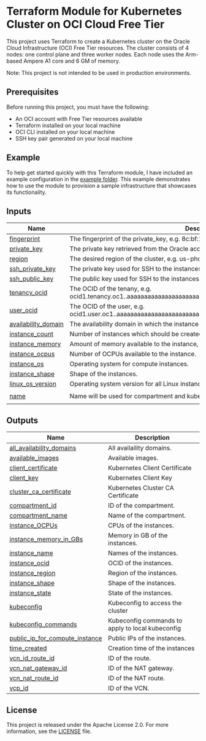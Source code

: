 # Terraform Module for Kubernetes Cluster on OCI Cloud Free Tier

This project uses Terraform to create a Kubernetes cluster on the Oracle Cloud Infrastructure (OCI) Free Tier resources. The cluster consists of 4 nodes: one control plane and three worker nodes. Each node uses the Arm-based Ampere A1 core and 6 GM of memory.

Note: This project is not intended to be used in production environments.

## Prerequisites

Before running this project, you must have the following:

- An OCI account with Free Tier resources available
- Terraform installed on your local machine
- OCI CLI installed on your local machine
- SSH key pair generated on your local machine

## Example

To help get started quickly with this Terraform module, I have included an example configuration in the [example folder](examples). This example demonstrates how to use the module to provision a sample infrastructure that showcases its functionality.

<!-- BEGIN_TF_DOCS -->
## Inputs

| Name | Description | Type | Default | Required |
|------|-------------|------|---------|:--------:|
| <a name="input_fingerprint"></a> [fingerprint](#input\_fingerprint) | The fingerprint of the private\_key, e.g. 8c:bf:17:7b:5f:e0:7d:13:75:11:d6:39:0d:e2:84:74. | `string` | n/a | yes |
| <a name="input_private_key"></a> [private\_key](#input\_private\_key) | The private key retrieved from the Oracle account. | `string` | n/a | yes |
| <a name="input_region"></a> [region](#input\_region) | The desired region of the cluster, e.g. us-phoenix-1. | `string` | n/a | yes |
| <a name="input_ssh_private_key"></a> [ssh\_private\_key](#input\_ssh\_private\_key) | The private key used for SSH to the instances. | `string` | n/a | yes |
| <a name="input_ssh_public_key"></a> [ssh\_public\_key](#input\_ssh\_public\_key) | The public key used for SSH to the instances. | `string` | n/a | yes |
| <a name="input_tenancy_ocid"></a> [tenancy\_ocid](#input\_tenancy\_ocid) | The OCID of the tenany, e.g. ocid1.tenancy.oc1..aaaaaaaaaaaaaaaaaaaaaaaaaaaaaaaaaaaaaaaaaaaaaaaaaaaaaaaaaaaa. | `string` | n/a | yes |
| <a name="input_user_ocid"></a> [user\_ocid](#input\_user\_ocid) | The OCID of the user, e.g. ocid1.user.oc1..aaaaaaaaaaaaaaaaaaaaaaaaaaaaaaaaaaaaaaaaaaaaaaaaaaaaaaaaaaaa. | `string` | n/a | yes |
| <a name="input_availability_domain"></a> [availability\_domain](#input\_availability\_domain) | The availability domain in which the instance should be created, e.g Uocm:PHX-AD-1. | `string` | `null` | no |
| <a name="input_instance_count"></a> [instance\_count](#input\_instance\_count) | Number of instances which should be created. | `number` | `4` | no |
| <a name="input_instance_memory"></a> [instance\_memory](#input\_instance\_memory) | Amount of memory available to the instance, in gigabytes. | `number` | `6` | no |
| <a name="input_instance_ocpus"></a> [instance\_ocpus](#input\_instance\_ocpus) | Number of OCPUs available to the instance. | `number` | `1` | no |
| <a name="input_instance_os"></a> [instance\_os](#input\_instance\_os) | Operating system for compute instances. | `string` | `"Canonical Ubuntu"` | no |
| <a name="input_instance_shape"></a> [instance\_shape](#input\_instance\_shape) | Shape of the instances. | `string` | `"VM.Standard.A1.Flex"` | no |
| <a name="input_linux_os_version"></a> [linux\_os\_version](#input\_linux\_os\_version) | Operating system version for all Linux instances. | `string` | `"22.04"` | no |
| <a name="input_name"></a> [name](#input\_name) | Name will be used for compartment and kubeconfig. | `string` | `"terraform-oci-free-tier-kubernetes"` | no |

## Outputs

| Name | Description |
|------|-------------|
| <a name="output_all_availability_domains"></a> [all\_availability\_domains](#output\_all\_availability\_domains) | All availaility domains. |
| <a name="output_available_images"></a> [available\_images](#output\_available\_images) | Available images. |
| <a name="output_client_certificate"></a> [client\_certificate](#output\_client\_certificate) | Kubernetes Client Certificate |
| <a name="output_client_key"></a> [client\_key](#output\_client\_key) | Kubernetes Client Key |
| <a name="output_cluster_ca_certificate"></a> [cluster\_ca\_certificate](#output\_cluster\_ca\_certificate) | Kubernetes Cluster CA Certificate |
| <a name="output_compartment_id"></a> [compartment\_id](#output\_compartment\_id) | ID of the compartment. |
| <a name="output_compartment_name"></a> [compartment\_name](#output\_compartment\_name) | Name of the compartment. |
| <a name="output_instance_OCPUs"></a> [instance\_OCPUs](#output\_instance\_OCPUs) | CPUs of the instances. |
| <a name="output_instance_memory_in_GBs"></a> [instance\_memory\_in\_GBs](#output\_instance\_memory\_in\_GBs) | Memory in GB of the instances. |
| <a name="output_instance_name"></a> [instance\_name](#output\_instance\_name) | Names of the instances. |
| <a name="output_instance_ocid"></a> [instance\_ocid](#output\_instance\_ocid) | OCID of the instances. |
| <a name="output_instance_region"></a> [instance\_region](#output\_instance\_region) | Region of the instances. |
| <a name="output_instance_shape"></a> [instance\_shape](#output\_instance\_shape) | Shape of the instances. |
| <a name="output_instance_state"></a> [instance\_state](#output\_instance\_state) | State of the instances. |
| <a name="output_kubeconfig"></a> [kubeconfig](#output\_kubeconfig) | Kubeconfig to access the cluster |
| <a name="output_kubeconfig_commands"></a> [kubeconfig\_commands](#output\_kubeconfig\_commands) | Kubeconfig commands to apply to local kubeconfig |
| <a name="output_public_ip_for_compute_instance"></a> [public\_ip\_for\_compute\_instance](#output\_public\_ip\_for\_compute\_instance) | Public IPs of the instances. |
| <a name="output_time_created"></a> [time\_created](#output\_time\_created) | Creation time of the instances |
| <a name="output_vcn_id_route_id"></a> [vcn\_id\_route\_id](#output\_vcn\_id\_route\_id) | ID of the route. |
| <a name="output_vcn_nat_gateway_id"></a> [vcn\_nat\_gateway\_id](#output\_vcn\_nat\_gateway\_id) | ID of the NAT gateway. |
| <a name="output_vcn_nat_route_id"></a> [vcn\_nat\_route\_id](#output\_vcn\_nat\_route\_id) | ID of the NAT route. |
| <a name="output_vcp_id"></a> [vcp\_id](#output\_vcp\_id) | ID of the VCN. |
<!-- END_TF_DOCS -->

## License

This project is released under the Apache License 2.0. For more information, see the [LICENSE](LICENSE) file.